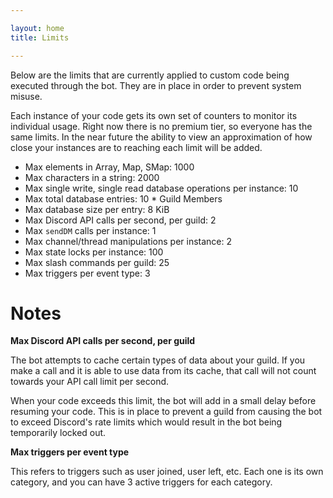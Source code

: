 ```yaml
---

layout: home
title: Limits

---
```


Below are the limits that are currently applied to custom code being executed through the bot. They are in place in order to prevent system misuse.

Each instance of your code gets its own set of counters to monitor its individual usage. Right now there is no premium tier, so everyone has the same limits. In the near future the ability to view an approximation of how close your instances are to reaching each limit will be added.

* Max elements in Array, Map, SMap: 1000
* Max characters in a string: 2000
* Max single write, single read database operations per instance: 10
* Max total database entries: 10 * Guild Members
* Max database size per entry: 8 KiB
* Max Discord API calls per second, per guild: 2
* Max `sendDM` calls per instance: 1
* Max channel/thread manipulations per instance: 2
* Max state locks per instance: 100
* Max slash commands per guild: 25
* Max triggers per event type: 3

# Notes

**Max Discord API calls per second, per guild**

The bot attempts to cache certain types of data about your guild. If you make a call and it is able to use data from its cache, that call will not count towards your API call limit per second.

When your code exceeds this limit, the bot will add in a small delay before resuming your code. This is in place to prevent a guild from causing the bot to exceed Discord's rate limits which would result in the bot being temporarily locked out.

**Max triggers per event type**

This refers to triggers such as user joined, user left, etc. Each one is its own category, and you can have 3 active triggers for each category.